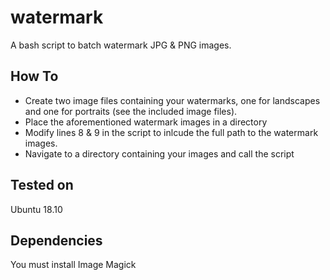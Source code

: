 # watermark

A bash script to batch watermark JPG & PNG images.

## How To

* Create two image files containing your watermarks, one for landscapes and one for portraits (see the included image files).
* Place the aforementioned watermark images in a directory
* Modify lines 8 & 9 in the script to inlcude the full path to the watermark images.
* Navigate to a directory containing your images and call the script

## Tested on

Ubuntu 18.10

## Dependencies

You must install Image Magick
